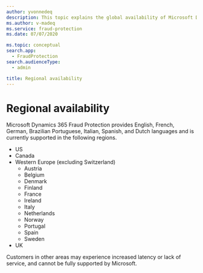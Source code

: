 ```yaml
---
author: yvonnedeq
description: This topic explains the global availability of Microsoft Dynamics 365 Fraud Protection.
ms.author: v-madeq
ms.service: fraud-protection
ms.date: 07/07/2020

ms.topic: conceptual
search.app: 
  - FraudProtection
search.audienceType:
  - admin

title: Regional availability
---
```



# Regional availability

Microsoft Dynamics 365 Fraud Protection provides English, French, German, Brazilian Portuguese, Italian, Spanish, and Dutch languages and is currently supported in the following regions. 
- US 
- Canada
- Western Europe (excluding Switzerland) 
    - Austria 
    - Belgium 
    - Denmark 
    - Finland 
    - France
    - Ireland 
    - Italy 
    - Netherlands 
    - Norway 
    - Portugal 
    - Spain 
    - Sweden 
- UK 

Customers in other areas may experience increased latency or lack of service, and cannot be fully supported by Microsoft. 
